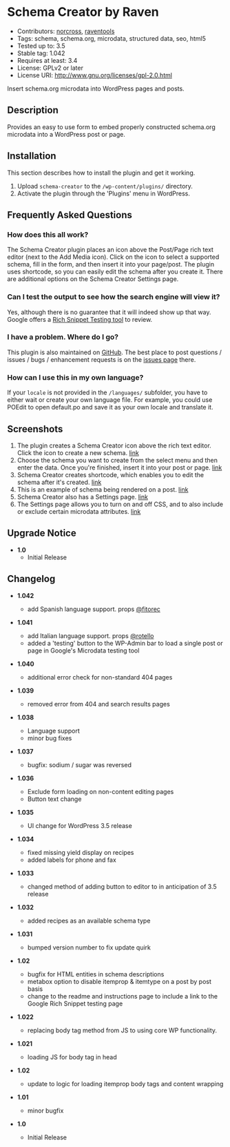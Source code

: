 Schema Creator by Raven
========================
- Contributors: [norcross](https://github.com/norcross), [raventools](https://github.com/raventools)
- Tags: schema, schema.org, microdata, structured data, seo, html5
- Tested up to: 3.5
- Stable tag: 1.042
- Requires at least: 3.4
- License: GPLv2 or later
- License URI: http://www.gnu.org/licenses/gpl-2.0.html

Insert schema.org microdata into WordPress pages and posts.

Description
--------------
Provides an easy to use form to embed properly constructed schema.org microdata into a WordPress post or page.

Installation
--------------
This section describes how to install the plugin and get it working.

1. Upload `schema-creator` to the `/wp-content/plugins/` directory.
2. Activate the plugin through the 'Plugins' menu in WordPress.

Frequently Asked Questions
--------------------------
### How does this all work?
The Schema Creator plugin places an icon above the Post/Page rich text editor (next to the Add Media icon). Click on the icon to select a supported schema, fill in the form, and then insert it into your page/post. The plugin uses shortcode, so you can easily edit the schema after you create it. There are additional options on the Schema Creator Settings page.

### Can I test the output to see how the search engine will view it?
Yes, although there is no guarantee that it will indeed show up that way. Google offers a [Rich Snippet Testing tool](http://www.google.com/webmasters/tools/richsnippets/ "Google Rich Snippet Test") to review.

### I have a problem. Where do I go?
This plugin is also maintained on [GitHub](https://github.com/norcross/schema-creator/ "Schema Creator on GitHub"). The best place to post questions / issues / bugs / enhancement requests is on the [issues page](https://github.com/norcross/schema-creator/issues "Issues page for Schema Creator on GitHub") there.

### How can I use this in my own language?
If your `locale` is not provided in the `/languages/` subfolder, you have to either wait or create your own language file. For example, you could use POEdit to open default.po and save it as your own locale and translate it.

Screenshots
--------------------------

1. The plugin creates a Schema Creator icon above the rich text editor. Click the icon to create a new schema. [link](https://github.com/norcross/schema-creator/blob/master/screenshot-1.png)
2. Choose the schema you want to create from the select menu and then enter the data. Once you're finished, insert it into your post or page. [link](https://github.com/norcross/schema-creator/blob/master/screenshot-2.png)
3. Schema Creator creates shortcode, which enables you to edit the schema after it's created. [link](https://github.com/norcross/schema-creator/blob/master/screenshot-3.png)
4. This is an example of schema being rendered on a post. [link](https://github.com/norcross/schema-creator/blob/master/screenshot-4.png)
5. Schema Creator also has a Settings page. [link](https://github.com/norcross/schema-creator/blob/master/screenshot-5.png)
6. The Settings page allows you to turn on and off CSS, and to also include or exclude certain microdata attributes. [link](https://github.com/norcross/schema-creator/blob/master/screenshot-6.png)

Upgrade Notice
--------------
- **1.0**
  * Initial Release

Changelog
---------------

- **1.042**
  * add Spanish language support. props [@fitorec](https://github.com/fitorec)

- **1.041**
  * add Italian language support. props [@rotello](https://github.com/rotello)
  * added a 'testing' button to the WP-Admin bar to load a single post or page in Google's Microdata testing tool

- **1.040**
  * additional error check for non-standard 404 pages

- **1.039**
  * removed error from 404 and search results pages

- **1.038**
  * Language support
  * minor bug fixes

- **1.037**
  * bugfix: sodium / sugar was reversed

- **1.036**
  * Exclude form loading on non-content editing pages
  * Button text change

- **1.035**
  * UI change for WordPress 3.5 release

- **1.034**
  * fixed missing yield display on recipes
  * added labels for phone and fax

- **1.033**
  * changed method of adding button to editor to in anticipation of 3.5 release

- **1.032**
  * added recipes as an available schema type

- **1.031**
  * bumped version number to fix update quirk

- **1.02**
  * bugfix for HTML entities in schema descriptions
  * metabox option to disable itemprop & itemtype on a post by post basis
  * change to the readme and instructions page to include a link to the Google Rich Snippet testing page

- **1.022**
  * replacing body tag method from JS to using core WP functionality.

- **1.021**
  * loading JS for body tag in head

- **1.02**
  * update to logic for loading itemprop body tags and content wrapping

- **1.01**
  * minor bugfix

- **1.0**
  * Initial Release
